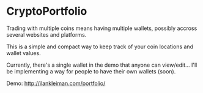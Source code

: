 # CryptoPortfolio
Trading with multiple coins means having multiple wallets, possibly accross several websites and platforms. 

This is a simple and compact way to keep track of your coin locations and wallet values.

Currently, there's a single wallet in the demo that anyone can view/edit... I'll be implementing a way for people to have their own wallets (soon).

Demo:
http://ilankleiman.com/portfolio/
